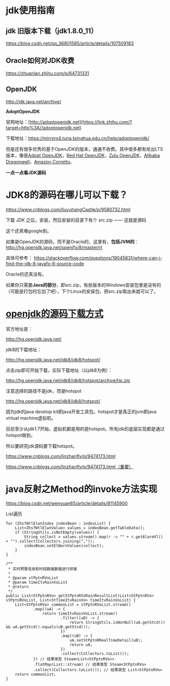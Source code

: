 # jdk使用指南

## jdk 旧版本下载（jdk1.8.0_11）

https://blog.csdn.net/qq_36801585/article/details/107509183

## Oracle如何对JDK收费

https://zhuanlan.zhihu.com/p/64731331

## OpenJDK

http://jdk.java.net/archive/

**AdoptOpenJDK**

官网地址：[http://adoptopenjdk.net](https://link.zhihu.com/?target=http%3A//adoptopenjdk.net)

下载地址：https://mirrors4.tuna.tsinghua.edu.cn/help/adoptopenjdk/

但是还有很多优秀的基于OpenJDK的版本，通通不收费。其中很多都有给出LTS版本，像是[Adopt OpenJDK](https://link.zhihu.com/?target=https%3A//adoptopenjdk.net/)，[Red Hat OpenJDK](https://link.zhihu.com/?target=https%3A//developers.redhat.com/products/openjdk/download)，[Zulu OpenJDK](https://link.zhihu.com/?target=https%3A//www.azul.com/downloads/zulu-community/%3Fversion%3Djava-11-lts%26architecture%3Dx86-64-bit%26package%3Djdk)，[Alibaba Dragonwell](https://link.zhihu.com/?target=https%3A//www.aliyun.com/product/dragonwell)，[Amazon Corretto](https://link.zhihu.com/?target=https%3A//aws.amazon.com/cn/corretto/)。

**一点一点看JDK源码**

# JDK8的源码在哪儿可以下载？

https://www.cnblogs.com/liuyuhangCastle/p/9580732.html

下载 JDK 之后，安装，然后安装的目录下有个 src.zip —— 这就是源码

这个还真难google到。

如果是OpenJDK的源码，而不是Oracle的，这里有，**包括JVM的**：
http://hg.openjdk.java.net/openjfx/8/master/rt

具体可参考：
https://stackoverflow.com/questions/19045831/where-can-i-find-the-jdk-8-javafx-8-source-code

Oracle的还真没有。

如果你只需要**Java的部分**，即src.zip，有些版本的Windows安装包里是没有的（可能是打包时忘加了吧），下个Linux的安装包，把src.zip取出来就可以了。



# [openjdk的源码下载方式](https://www.cnblogs.com/geektcp/p/10589457.html)

官方地址是：

http://hg.openjdk.java.net/

 

jdk8的下载地址：

http://hg.openjdk.java.net/jdk8/jdk8/hotspot/

点击zip即可开始下载，实际下载地址（以jdk8为例）：

http://hg.openjdk.java.net/jdk8/jdk8/hotspot/archive/tip.zip 

注意选择的路径不是jdk，而是hotspot

http://hg.openjdk.java.net/jdk8/jdk8/hotspot/

因为jdk的java develop kit即java开发工具包。hotspot才是真正的jvm即java virtual machine虚拟机。

目前至少从jdk1.7开始，虚拟机都是用的是hotspot。所有jdk的底层实现都是通过hotspot做到。

所以要研究jdk源码要下载hotspot。



https://www.cnblogs.com/linzhanfly/p/9474173.html



https://www.cnblogs.com/linzhanfly/p/9474173.html（重要）

# java反射之Method的invoke方法实现

https://blog.csdn.net/wenyuan65/article/details/81145900





List遍历

```
for (ZhsfWtlElwnIndex indexBean : indexList) {
    List<ZhsfWtlElwnValue> values = indexBean.getTableData();
    if (StringUtils.isNotEmpty(values)) {
        String collect = values.stream().map(r -> "" + r.getAlarmVl() + "").collect(Collectors.joining(","));
        indexBean.setElWarnValues(collect);
    }
}
```



```
/**
 * 实时预警信息和时段数据数据进行拼接
 *
 * @param stPptnRVoList
 * @param timeItvRainVoList
 * @return
 */
public List<StPptnRVo> getStPptnRVoRainResultList(List<StPptnRVo> stPptnRVoList, List<StTimeItvRainVo> timeItvRainVoList) {
    List<StPptnRVo> commonList = stPptnRVoList.stream()
            .map((uA) -> {
                return timeItvRainVoList.stream()
                        .filter((uB) -> {
                            return StringUtils.isNotNull(uA.getStcd()) && uA.getStcd().equals(uB.getStcd());
                        })
                        .map((uB) -> {
                            uA.setStPptnRRealTimeDetail(uB);
                            return uA;
                        })
                        .collect(Collectors.toList());
            }) // 结果类型 Steam<List<StPptnRVo>>
            .flatMap(List::stream) // 结果类型 Steam<StPptnRVo>
            .collect(Collectors.toList()); // 结果类型 List<StPptnRVo>
    return commonList;
}
```